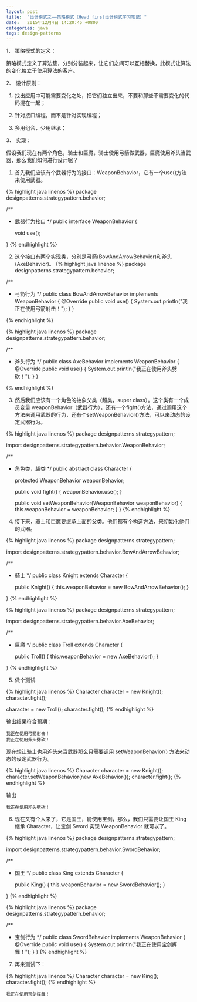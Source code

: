 ```yaml
---
layout: post
title:  "设计模式之——策略模式（Head first设计模式学习笔记）"
date:   2015年12月4日 14:20:45 +0800
categories: java
tags: design-patterns
---
```

1、 策略模式的定义：

策略模式定义了算法簇，分别分装起来，让它们之间可以互相替换，此模式让算法的变化独立于使用算法的客户。

2、 设计原则：

1) 找出应用中可能需要变化之处，把它们独立出来，不要和那些不需要变化的代码混在一起；

2) 针对接口编程，而不是针对实现编程；

3) 多用组合，少用继承；

<!-- more -->

3、 实现：

假设我们现在有两个角色，骑士和巨魔，骑士使用弓箭做武器，巨魔使用斧头当武器，那么我们如何进行设计呢？

1) 首先我们应该有个武器行为的接口：WeaponBehavior，它有一个use()方法来使用武器。

{% highlight java linenos %}
package designpatterns.strategypattern.behavior;

/**
 * 武器行为接口
 */
public interface WeaponBehavior {

    void use();

}
{% endhighlight %}

2) 这个接口有两个实现类，分别是弓箭(BowAndArrowBehavior)和斧头(AxeBehavior)。
{% highlight java linenos %}
package designpatterns.strategypattern.behavior;

/**
 * 弓箭行为
 */
public class BowAndArrowBehavior implements WeaponBehavior {
    @Override
    public void use() {
        System.out.println("我正在使用弓箭射击！");
    }
}

{% endhighlight %}

{% highlight java linenos %}
package designpatterns.strategypattern.behavior;

/**
 * 斧头行为
 */
public class AxeBehavior implements WeaponBehavior {
    @Override
    public void use() {
        System.out.println("我正在使用斧头劈砍！");
    }
}

{% endhighlight %}


3) 然后我们应该有一个角色的抽象父类（超类，super class）。这个类有一个成员变量 weaponBehavior（武器行为），还有一个fight()方法，通过调用这个方法来调用武器的行为，还有个setWeaponBehavior()方法，可以来动态的设定武器行为。

{% highlight java linenos %}
package designpatterns.strategypattern;

import designpatterns.strategypattern.behavior.WeaponBehavior;

/**
 * 角色类，超类
 */
public abstract class Character {

    protected WeaponBehavior weaponBehavior;

    public void fight() {
        weaponBehavior.use();
    }

    public void setWeaponBehavior(WeaponBehavior weaponBehavior) {
        this.weaponBehavior = weaponBehavior;
    }
}
{% endhighlight %}

4) 接下来，骑士和巨魔要继承上面的父类。他们都有个构造方法，来初始化他们的武器。

{% highlight java linenos %}
package designpatterns.strategypattern;

import designpatterns.strategypattern.behavior.BowAndArrowBehavior;

/**
 * 骑士
 */
public class Knight extends Character {

    public Knight() {
        this.weaponBehavior = new BowAndArrowBehavior();
    }

}
{% endhighlight %}

{% highlight java linenos %}
package designpatterns.strategypattern;

import designpatterns.strategypattern.behavior.AxeBehavior;

/**
 * 巨魔
 */
public class Troll extends Character {

    public Troll() {
        this.weaponBehavior = new AxeBehavior();
    }

}
{% endhighlight %}

5) 做个测试

{% highlight java linenos %}
Character character = new Knight();
character.fight();

character = new Troll();
character.fight();
{% endhighlight %}

输出结果符合预期：

```
我正在使用弓箭射击！
我正在使用斧头劈砍！
```

现在想让骑士也用斧头来当武器那么只需要调用 setWeaponBehavior() 方法来动态的设定武器行为。

{% highlight java linenos %}
Character character = new Knight();
character.setWeaponBehavior(new AxeBehavior());
character.fight();
{% endhighlight %}

输出

```
我正在使用斧头劈砍！
```


6) 现在又有个人来了，它是国王，能使用宝剑，那么，我们只需要让国王 King 继承 Character，让宝剑 Sword 实现 WeaponBehavior 就可以了。

{% highlight java linenos %}
package designpatterns.strategypattern;

import designpatterns.strategypattern.behavior.SwordBehavior;

/**
 * 国王
 */
public class King extends Character {

    public King() {
        this.weaponBehavior = new SwordBehavior();
    }

}
{% endhighlight %}

{% highlight java linenos %}
package designpatterns.strategypattern.behavior;

/**
 * 宝剑行为
 */
public class SwordBehavior implements WeaponBehavior {
    @Override
    public void use() {
        System.out.println("我正在使用宝剑挥舞！");
    }
}
{% endhighlight %}

7) 再来测试下：

{% highlight java linenos %}
Character character = new King();
character.fight();
{% endhighlight %}

```
我正在使用宝剑挥舞！
```
